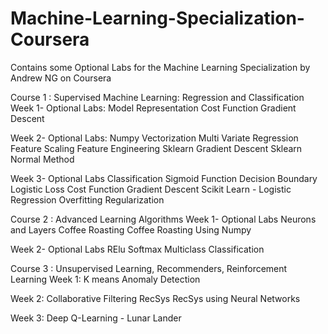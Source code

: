 # Machine-Learning-Specialization-Coursera
Contains some Optional Labs for the Machine Learning Specialization by Andrew NG on Coursera

Course 1 : Supervised Machine Learning: Regression and Classification
Week 1- Optional Labs:
Model Representation
Cost Function
Gradient Descent

Week 2- Optional Labs:
Numpy Vectorization
Multi Variate Regression
Feature Scaling
Feature Engineering
Sklearn Gradient Descent
Sklearn Normal Method

Week 3- Optional Labs
Classification
Sigmoid Function
Decision Boundary
Logistic Loss
Cost Function
Gradient Descent
Scikit Learn - Logistic Regression
Overfitting
Regularization

Course 2 : Advanced Learning Algorithms
Week 1- Optional Labs
Neurons and Layers
Coffee Roasting
Coffee Roasting Using Numpy

Week 2- Optional Labs
RElu
Softmax
Multiclass Classification

Course 3 : Unsupervised Learning, Recommenders, Reinforcement Learning
Week 1:
K means
Anomaly Detection

Week 2:
Collaborative Filtering RecSys
RecSys using Neural Networks

Week 3: Deep Q-Learning - Lunar Lander
